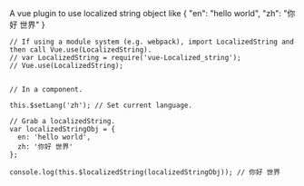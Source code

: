A vue plugin to use localized string object like { "en": "hello world", "zh": "你好 世界" }

```
// If using a module system (e.g. webpack), import LocalizedString and then call Vue.use(LocalizedString).
// var LocalizedString = require('vue-Localized_string');
// Vue.use(LocalizedString);


// In a component.

this.$setLang('zh'); // Set current language.

// Grab a localizedString.
var localizedStringObj = {
  en: 'hello world',
  zh: '你好 世界'
};

console.log(this.$localizedString(localizedStringObj)); // 你好 世界
